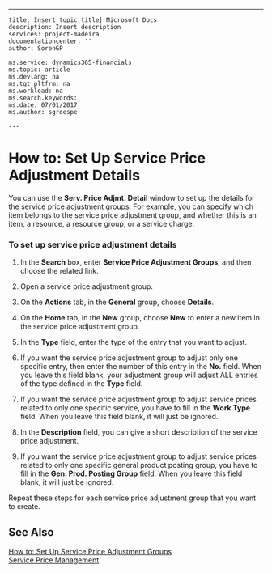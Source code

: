 ---
    title: Insert topic title| Microsoft Docs
    description: Insert description
    services: project-madeira
    documentationcenter: ''
    author: SorenGP

    ms.service: dynamics365-financials
    ms.topic: article
    ms.devlang: na
    ms.tgt_pltfrm: na
    ms.workload: na
    ms.search.keywords:
    ms.date: 07/01/2017
    ms.author: sgroespe

    ---
# How to: Set Up Service Price Adjustment Details
You can use the **Serv. Price Adjmt. Detail** window to set up the details for the service price adjustment groups. For example, you can specify which item belongs to the service price adjustment group, and whether this is an item, a resource, a resource group, or a service charge.  
  
### To set up service price adjustment details  
  
1.  In the **Search** box, enter **Service Price Adjustment Groups**, and then choose the related link.  
  
2.  Open a   service price adjustment group.  
  
3.  On the **Actions** tab, in the **General** group, choose **Details**.  
  
4.  On the **Home** tab, in the **New** group, choose **New** to enter a new item in the service price adjustment group.  
  
5.  In the **Type** field, enter the type of the entry that you want to adjust.  
  
6.  If you want the service price adjustment group to adjust only one specific entry, then enter the number of this entry in the **No.** field. When you leave this field blank, your adjustment group will adjust ALL entries of the type defined in the **Type** field.  
  
7.  If you want the service price adjustment group to adjust service prices related to only one specific service, you have to fill in the **Work Type** field. When you leave this field blank, it will just be ignored.  
  
8.  In the **Description** field, you can give a short description of the service price adjustment.  
  
9. If you want the service price adjustment group to adjust service prices related to only one specific general product posting group, you have to fill in the **Gen. Prod. Posting Group** field. When you leave this field blank, it will just be ignored.  
  
 Repeat these steps for each service price adjustment group that you want to create.  
  
## See Also  
 [How to: Set Up Service Price Adjustment Groups](../how-to-set-up-service-price-adjustment-groups.md)   
 [Service Price Management](../service-price-management.md)